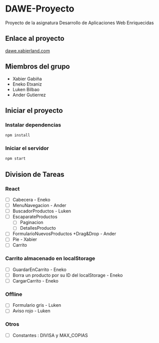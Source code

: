 # DAWE-Proyecto

Proyecto de la asignatura Desarrollo de Aplicaciones Web Enriquecidas

## Enlace al proyecto

[dawe.xabierland.com](https://dawe.xabierland.com)

## Miembros del grupo

- Xabier Gabiña
- Eneko Etxaniz
- Luken Bilbao
- Ander Gutierrez

## Iniciar el proyecto

### Instalar dependencias

```bash
npm install
```

### Iniciar el servidor

```bash
npm start
```

## Division de Tareas

### React
- [ ] Cabecera - Eneko
- [ ] MenuNavegacion - Ander
- [ ] BuscadorProductos - Luken
- [ ] EscaparateProductos
  - [ ] Paginacion
  - [ ] DetallesProducto
- [ ] FormularioNuevosProductos +Drag&Drop - Ander
- [ ] Pie - Xabier
- [ ] Carrito 

### Carrito almacenado en localStorage
- [ ] GuardarEnCarrito - Eneko
- [ ] Borra un producto por su ID del localStorage - Eneko
- [ ] CargarCarrito - Eneko

### Offline
- [ ] Formulario gris - Luken
- [ ] Aviso rojo - Luken

### Otros
- [ ] Constantes : DIVISA y MAX_COPIAS

